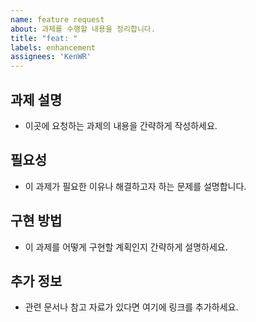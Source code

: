```yaml
---
name: feature request
about: 과제를 수행할 내용을 정리합니다.
title: "feat: "
labels: enhancement
assignees: 'KenWR'
---
```


## 과제 설명
- 이곳에 요청하는 과제의 내용을 간략하게 작성하세요.

## 필요성
- 이 과제가 필요한 이유나 해결하고자 하는 문제를 설명합니다.

## 구현 방법
- 이 과제를 어떻게 구현할 계획인지 간략하게 설명하세요.

## 추가 정보
- 관련 문서나 참고 자료가 있다면 여기에 링크를 추가하세요.
